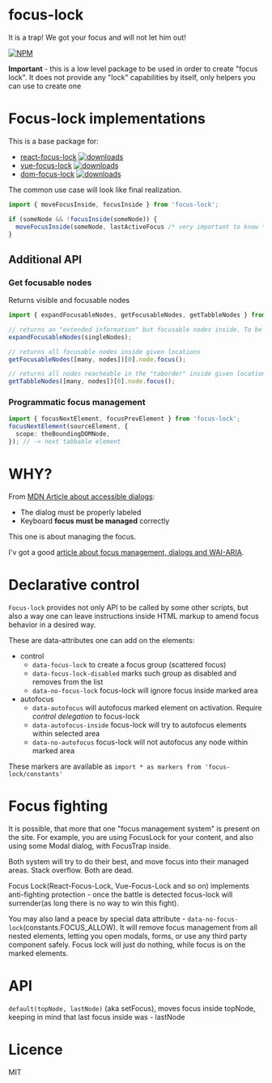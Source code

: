 # focus-lock

It is a trap! We got your focus and will not let him out!

[![NPM](https://nodei.co/npm/focus-lock.png?downloads=true&stars=true)](https://nodei.co/npm/react-focus-lock/)

**Important** - this is a low level package to be used in order to create "focus lock".
It does not provide any "lock" capabilities by itself, only helpers you can use to create one

# Focus-lock implementations

This is a base package for:

- [react-focus-lock](https://github.com/theKashey/react-focus-lock)
  [![downloads](https://badgen.net/npm/dm/react-focus-lock)](https://www.npmtrends.com/react-focus-lock)
- [vue-focus-lock](https://github.com/theKashey/vue-focus-lock)
  [![downloads](https://badgen.net/npm/dm/vue-focus-lock)](https://www.npmtrends.com/vue-focus-lock)
- [dom-focus-lock](https://github.com/theKashey/dom-focus-lock)
  [![downloads](https://badgen.net/npm/dm/dom-focus-lock)](https://www.npmtrends.com/dom-focus-lock)

The common use case will look like final realization.

```js
import { moveFocusInside, focusInside } from 'focus-lock';

if (someNode && !focusInside(someNode)) {
  moveFocusInside(someNode, lastActiveFocus /* very important to know */);
}
```

## Additional API

### Get focusable nodes

Returns visible and focusable nodes

```ts
import { expandFocusableNodes, getFocusableNodes, getTabbleNodes } from 'focus-lock';

// returns an "extended information" but focusable nodes inside. To be used for advances cases (react-focus-lock)
expandFocusableNodes(singleNodes);

// returns all focusable nodes inside given locations
getFocusableNodes([many, nodes])[0].node.focus();

// returns all nodes reacheable in the "taborder" inside given locations
getTabbleNodes([many, nodes])[0].node.focus();
```

### Programmatic focus management

```ts
import { focusNextElement, focusPrevElement } from 'focus-lock';
focusNextElement(sourceElement, {
  scope: theBoundingDOMNode,
}); // -> next tabbable element
```

# WHY?

From [MDN Article about accessible dialogs](https://developer.mozilla.org/en-US/docs/Web/Accessibility/ARIA/ARIA_Techniques/Using_the_dialog_role):

- The dialog must be properly labeled
- Keyboard **focus must be managed** correctly

This one is about managing the focus.

I'v got a good [article about focus management, dialogs and WAI-ARIA](https://medium.com/@antonkorzunov/its-a-focus-trap-699a04d66fb5).

# Declarative control

`Focus-lock` provides not only API to be called by some other scripts, but also a way one can leave instructions inside HTML markup
to amend focus behavior in a desired way.

These are data-attributes one can add on the elements:

- control
  - `data-focus-lock` to create a focus group (scattered focus)
  - `data-focus-lock-disabled` marks such group as disabled and removes from the list
  - `data-no-focus-lock` focus-lock will ignore focus inside marked area
- autofocus
  - `data-autofocus` will autofocus marked element on activation. Require _control delegation_ to focus-lock
  - `data-autofocus-inside` focus-lock will try to autofocus elements within selected area
  - `data-no-autofocus` focus-lock will not autofocus any node within marked area

These markers are available as `import * as markers from 'focus-lock/constants'`

# Focus fighting

It is possible, that more that one "focus management system" is present on the site.
For example, you are using FocusLock for your content, and also using some
Modal dialog, with FocusTrap inside.

Both system will try to do their best, and move focus into their managed areas.
Stack overflow. Both are dead.

Focus Lock(React-Focus-Lock, Vue-Focus-Lock and so on) implements anti-fighting
protection - once the battle is detected focus-lock will surrender(as long there is no way to win this fight).

You may also land a peace by special data attribute - `data-no-focus-lock`(constants.FOCUS_ALLOW). It will
remove focus management from all nested elements, letting you open modals, forms, or
use any third party component safely. Focus lock will just do nothing, while focus is on the marked elements.

# API

`default(topNode, lastNode)` (aka setFocus), moves focus inside topNode, keeping in mind that last focus inside was - lastNode

# Licence

MIT
